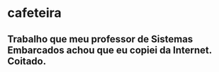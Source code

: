 # cafeteira
## Trabalho que meu professor de Sistemas Embarcados achou que eu copiei da Internet. Coitado.


